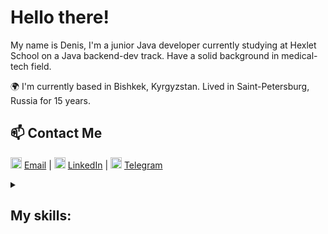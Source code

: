 # Hello there!

My name is Denis, I'm a junior Java developer currently studying at Hexlet School on a Java backend-dev track. Have a solid background in medical-tech field.

🌍 I'm currently based in Bishkek, Kyrgyzstan. Lived in Saint-Petersburg, Russia for 15 years.

## 📫 Contact Me

<a href="mailto:den.bragin@gmail.com" target="_blank" rel="noreferrer"><img src="https://upload.wikimedia.org/wikipedia/commons/thumb/e/ec/Circle-icons-mail.svg/1024px-Circle-icons-mail.svg.png" width="18" height="18" alt="Email" /></a> [Email](mailto:den.bragin@gmail.com)  |  <a href="https://www.linkedin.com/in/denbragin" target="_blank" rel="noreferrer"><img src="https://upload.wikimedia.org/wikipedia/commons/thumb/8/81/LinkedIn_icon.svg/2048px-LinkedIn_icon.svg.png" width="18" height="18" alt="LinkedIn" /></a> [LinkedIn](https://www.linkedin.com/in/denbragin) | <a href="t.me/evil_face" target="_blank" rel="noreferrer"><img src="https://www.svgrepo.com/show/299513/telegram.svg" width="18" height="18" alt="Telegram" /></a> [Telegram](https://t.me/evil_face)

<details>
<summary>
  <h2>
  My skills:
  </h2>
</summary>

### Technologies

- Java
- Gradle, Maven
- CI/CD (GitHub Actions)
- JUnit
- HTML, CSS
- SQL, PostgreSQL
- Javalin, Ebean
- Thymeleaf

### Languages 🌐

| Language      | Proficiency                                                               |
| ------------- | ------------------------------------------------------------------------- |
| English       | C1                                                                        |
| Russian       | Native                                                                    |

## What I'm currently learning 📚

- Spring and Spring Boot
